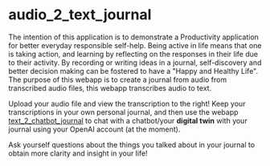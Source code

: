 # audio_2_text_journal

The intention of this application is to demonstrate a Productivity application for better everyday responsible self-help. Being active in life means that one is taking action, and learning by reflecting on the responses in their life due to their activity. By recording or writing ideas in a journal, self-discovery and better decision making can be fostered to have a "Happy and Healthy Life". The purpose of this webapp is to create a journal from audio from transcribed audio files, this webapp transcribes audio to text.

Upload your audio file and view the transcription to the right! Keep your transcriptions in your own personal journal, and then use the webapp [text_2_chatbot_journal](https://github.com/CodeSolutions2/text_2_chatbot_journal) to chat with a chatbot/your **digital twin** with your journal using your OpenAI account (at the moment). 

Ask yourself questions about the things you talked about in your journal to obtain more clarity and insight in your life! 
